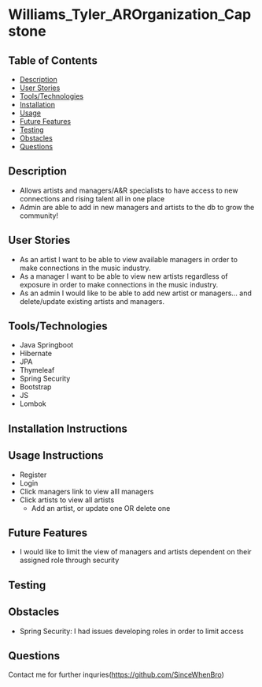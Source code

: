 # Williams_Tyler_AROrganization_Capstone

## Table of Contents
 * [Description](#description)
 * [User Stories](#user-stories)
 * [Tools/Technologies](#tools/technologies)
 * [Installation](#installation-instructions)
 * [Usage](#usage-instructions)
 * [Future Features](#future-features)
 * [Testing](#testing)
 * [Obstacles](#obstacles)
 * [Questions](#questions)
 
## Description
 * Allows artists and managers/A&R specialists to have access to new connections and rising talent all in one place
 * Admin are able to add in new managers and artists to the db to grow the community!
 
## User Stories
 * As an artist I want to be able to view available managers in order to make connections in the music industry.
 * As a manager I want to be able to view new artists regardless of exposure in order to make connections in the music industry.
 * As an admin I would like to be able to add new artist or managers… and delete/update existing artists and managers.

## Tools/Technologies
 * Java Springboot
 * Hibernate
 * JPA
 * Thymeleaf
 * Spring Security
 * Bootstrap
 * JS
 * Lombok

## Installation Instructions

## Usage Instructions
 * Register
 * Login
 * Click managers link to view alll managers
 * Click artists to view all artists
    * Add an artist, or update one OR delete one
 
## Future Features
 * I would like to limit the view of managers and artists dependent on their assigned role through security
## Testing 

## Obstacles
* Spring Security: I had issues developing roles in order to limit access
## Questions

Contact me for further inquries(https://github.com/SinceWhenBro)



